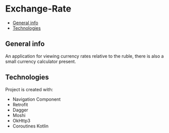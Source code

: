 # Exchange-Rate
* [General info](#general-info)
* [Technologies](#technologies)

## General info
An application for viewing currency rates relative to the ruble, there is also a small currency calculator present.
 
## Technologies
Project is created with:
* Navigation Component
* Retrofit
* Dagger
* Moshi
* OkHttp3
* Coroutines Kotlin
